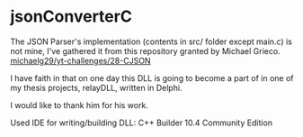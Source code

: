 # jsonConverterC

The JSON Parser's implementation (contents in src/ folder except main.c) is not mine, I've gathered it from this repository granted by Michael Grieco.
[michaelg29/yt-challenges/28-CJSON](https://github.com/michaelg29/yt-challenges/tree/master/28%20-%20CJSON)

I have faith in that on one day this DLL is going to become a part of in one of my thesis projects, relayDLL, written in Delphi.

I would like to thank him for his work.

Used IDE for writing/building DLL:
  C++ Builder 10.4 Community Edition
